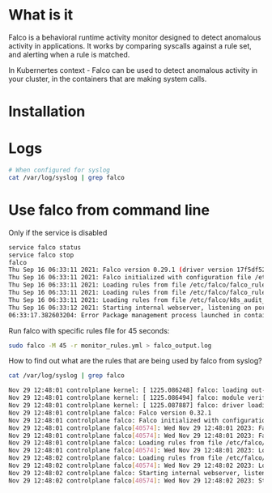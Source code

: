 # What is it
Falco is a behavioral runtime activity monitor designed to detect anomalous activity in applications. It works by comparing syscalls against a rule set, and alerting when a rule is matched.

In Kubernertes context - Falco can be used to detect anomalous activity in your cluster, in the containers that are making system calls. 

# Installation

# Logs
```bash
# When configured for syslog
cat /var/log/syslog | grep falco
```


# Use falco from command line
Only if the service is disabled
```bash
service falco status
service falco stop
falco
Thu Sep 16 06:33:11 2021: Falco version 0.29.1 (driver version 17f5df52a7d9ed6bb12d3b1768460def8439936d)
Thu Sep 16 06:33:11 2021: Falco initialized with configuration file /etc/falco/falco.yaml
Thu Sep 16 06:33:11 2021: Loading rules from file /etc/falco/falco_rules.yaml:
Thu Sep 16 06:33:11 2021: Loading rules from file /etc/falco/falco_rules.local.yaml:
Thu Sep 16 06:33:11 2021: Loading rules from file /etc/falco/k8s_audit_rules.yaml:
Thu Sep 16 06:33:12 2021: Starting internal webserver, listening on port 8765
06:33:17.382603204: Error Package management process launched in container (user=root user_loginuid=-1 command=apk container_id=7a5ea6a080d1 container_name=nginx image=docker.io/library/nginx:1.19.2-alpine)
```

Run falco with specific rules file for 45 seconds:
```bash
sudo falco -M 45 -r monitor_rules.yml > falco_output.log
```

How to find out what are the rules that are being used by falco from syslog?
```bash
cat /var/log/syslog | grep falco

Nov 29 12:48:01 controlplane kernel: [ 1225.086248] falco: loading out-of-tree module taints kernel.
Nov 29 12:48:01 controlplane kernel: [ 1225.086494] falco: module verification failed: signature and/or required key missing - tainting kernel
Nov 29 12:48:01 controlplane kernel: [ 1225.087887] falco: driver loading, falco 2.0.0+driver
Nov 29 12:48:01 controlplane falco: Falco version 0.32.1
Nov 29 12:48:01 controlplane falco: Falco initialized with configuration file /etc/falco/falco.yaml
Nov 29 12:48:01 controlplane falco[40574]: Wed Nov 29 12:48:01 2023: Falco version 0.32.1
Nov 29 12:48:01 controlplane falco[40574]: Wed Nov 29 12:48:01 2023: Falco initialized with configuration file /etc/falco/falco.yaml
Nov 29 12:48:01 controlplane falco: Loading rules from file /etc/falco/falco_rules.yaml:
Nov 29 12:48:01 controlplane falco[40574]: Wed Nov 29 12:48:01 2023: Loading rules from file /etc/falco/falco_rules.yaml:
Nov 29 12:48:02 controlplane falco: Loading rules from file /etc/falco/falco_rules.local.yaml:
Nov 29 12:48:02 controlplane falco[40574]: Wed Nov 29 12:48:02 2023: Loading rules from file /etc/falco/falco_rules.local.yaml:
Nov 29 12:48:02 controlplane falco: Starting internal webserver, listening on port 8765
Nov 29 12:48:02 controlplane falco[40574]: Wed Nov 29 12:48:02 2023: Starting internal webserver, listening on port 8765
```